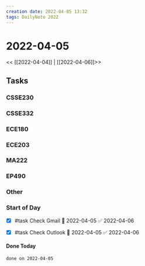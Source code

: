 ```yaml
---
creation date: 2022-04-05 13:32
tags: DailyNote 2022
---
```



# 2022-04-05

<< [[2022-04-04]] | [[2022-04-06]]>>

## Tasks

### CSSE230

### CSSE332

### ECE180

### ECE203

### MA222

### EP490


### Other

### Start of Day
- [x] #task Check Gmail 📅 2022-04-05 ✅ 2022-04-06
- [x] #task Check Outlook 📅 2022-04-05 ✅ 2022-04-06




#### Done Today

```tasks
done on 2022-04-05
```